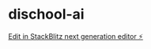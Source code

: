 # dischool-ai

[Edit in StackBlitz next generation editor ⚡️](https://stackblitz.com/~/github.com/kwakuaddo/dischool-ai)